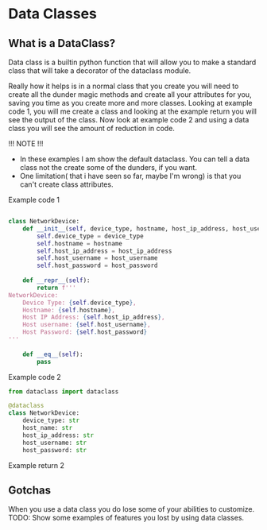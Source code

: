 # Data Classes
##  What is a DataClass?
Data class is a builtin python function that will allow you to make a standard class that will take a decorator of the dataclass module.  


Really how it helps is in a normal class that you create you will need to create all the dunder magic methods and create all your attributes for you, saving you time as you create more and more classes. Looking at example code 1, you will me create a class and looking at the example return you will see the output of the class. Now look at example code 2 and using a data class you will see the amount of reduction in code.

!!! NOTE !!! 
- In these examples I am show the default dataclass. You can tell a data class not the create some of the dunders, if you want.
- One limitation( that i have seen so far, maybe I'm wrong) is that you can't create class attributes. 

Example code 1

```python

class NetworkDevice:
    def __init__(self, device_type, hostname, host_ip_address, host_username, host_password):
        self.device_type = device_type
        self.hostname = hostname
        self.host_ip_address = host_ip_address
        self.host_username = host_username
        self.host_password = host_password
    
    def __repr__(self):
        return f''' 
NetworkDevice: 
    Device Type: {self.device_type}, 
    Hostname: {self.hostname}, 
    Host IP Address: {self.host_ip_address}, 
    Host username: {self.host_username}, 
    Host Password: {self.host_password}
'''
        
    def __eq__(self):
        pass
```

Example code 2
```python
from dataclass import dataclass

@dataclass
class NetworkDevice:
    device_type: str
    host_name: str
    host_ip_address: str
    host_username: str
    host_password: str

```
Example return 2
## Gotchas
When you use a data class you do lose some of your abilities to customize.
TODO: Show some examples of features you lost by using data classes.